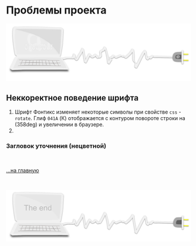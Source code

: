 <div class="navi"><nav id="navi"><!-- js --></nav></div>

# Проблемы проекта

<span id="az1-img" class="img" onclick="imgResize()">![img](assets/svg/comp-start.svg)</span>

## Неккоректное поведение шрифта

1. Шрифт Фонтикс изменяет некоторые символы при свойстве `css` - `rotate`. Глиф `041A` (К) отображается с контуром повороте строки на (358deg) и увеличении в браузере.
2. 

### Загловок уточнения (нецветной)

<br>

[…на главную](/)

<br>

<span id="az2-img-2" class="img" onclick="imgResize()">![img](assets/svg/comp-end.svg)</span>

<script src="assets/js/navi.js"></script>
